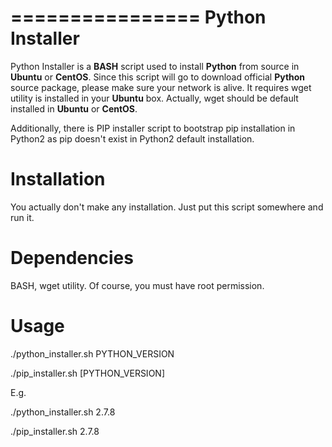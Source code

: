 ================
Python Installer
================

Python Installer is a **BASH** script used to install **Python** from source 
in **Ubuntu** or **CentOS**. Since this script will go to download official
**Python** source package, please make sure your network is alive. It requires 
wget utility is installed in your **Ubuntu** box. Actually, wget should be default 
installed in **Ubuntu** or **CentOS**.

Additionally, there is PIP installer script to bootstrap pip installation in Python2
as pip doesn't exist in Python2 default installation.


Installation
============

You actually don't make any installation. Just put this script somewhere and 
run it.


Dependencies
============

BASH, wget utility. Of course, you must have root permission.


Usage
=====

./python_installer.sh PYTHON_VERSION

./pip_installer.sh [PYTHON_VERSION] 

E.g.

./python_installer.sh 2.7.8

./pip_installer.sh 2.7.8



